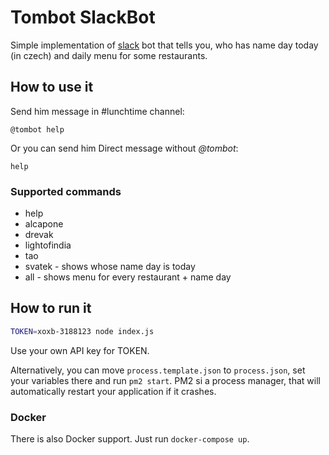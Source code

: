 # Tombot SlackBot
Simple implementation of [slack](https://slack.com/) bot that tells you, who has name day today (in czech) and daily menu for some restaurants.

## How to use it
Send him message in #lunchtime channel:
```
@tombot help
```

Or you can send him Direct message without *@tombot*:
```
help
```

### Supported commands
- help
- alcapone
- drevak
- lightofindia
- tao
- svatek - shows whose name day is today
- all - shows menu for every restaurant + name day

## How to run it
```bash
TOKEN=xoxb-3188123 node index.js
```

Use your own API key for TOKEN.

Alternatively, you can move `process.template.json` to `process.json`, set your variables there and run `pm2 start`. PM2 si a process manager, that will automatically restart your application if it crashes.

### Docker
There is also Docker support. Just run `docker-compose up`.
